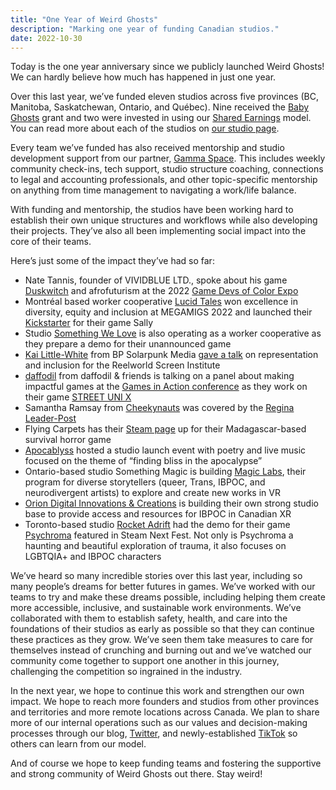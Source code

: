 ```yaml
---
title: "One Year of Weird Ghosts"
description: "Marking one year of funding Canadian studios."
date: 2022-10-30
---
```


Today is the one year anniversary since we publicly launched Weird Ghosts! We can hardly believe how much has happened in just one year.

Over this last year, we’ve funded eleven studios across five provinces (BC, Manitoba, Saskatchewan, Ontario, and Québec). Nine received the [Baby Ghosts](https://weirdghosts.ca/baby-ghosts) grant and two were invested in using our [Shared Earnings](https://weirdghosts.ca/blog/how-we-make-investments) model. You can read more about each of the studios on [our studio page](https://weirdghosts.ca/studios/).

Every team we’ve funded has also received mentorship and studio development support from our partner, [Gamma Space](https://www.gammaspace.ca/). This includes weekly community check-ins, tech support, studio structure coaching, connections to legal and accounting professionals, and other topic-specific mentorship on anything from time management to navigating a work/life balance.

With funding and mentorship, the studios have been working hard to establish their own unique structures and workflows while also developing their projects. They’ve also all been implementing social impact into the core of their teams.

Here’s just some of the impact they’ve had so far:

- Nate Tannis, founder of VIVIDBLUE LTD., spoke about his game [Duskwitch](https://store.steampowered.com/app/1624000/Duskwitch_Heroic_Soul/) and afrofuturism at the 2022 [Game Devs of Color Expo](https://www.gamedevsofcolorexpo.com/)
- Montréal based worker cooperative [Lucid Tales](https://www.lucid-tales.com/) won excellence in diversity, equity and inclusion at MEGAMIGS 2022 and launched their [Kickstarter](https://pxl.to/sally-kickstarter) for their game Sally
- Studio [Something We Love](https://somethingwe.love/) is also operating as a worker cooperative as they prepare a demo for their unannounced game
- [Kai Little-White](https://twitter.com/DamaliKaiBP) from BP Solarpunk Media [gave a talk](https://www.youtube.com/watch?v=3BvWKVep_fQ&ab_channel=ReelworldScreenInstitute) on representation and inclusion for the Reelworld Screen Institute
- [daffodil](https://daffodil.itch.io/) from daffodil & friends is talking on a panel about making impactful games at the [Games in Action conference](https://gamesinaction.squarespace.com/keynotes-panels) as they work on their game [STREET UNI X](https://daffodil.itch.io/street-uni-x)
- Samantha Ramsay from [Cheekynauts](https://www.cheekynauts.com/) was covered by the [Regina Leader-Post](https://leaderpost.com/news/saskatchewan/regina-video-game-studio-lands-20000-development-grant)
- Flying Carpets has their [Steam page](https://store.steampowered.com/app/1840280/Hiboka/) up for their Madagascar-based survival horror game
- [Apocablyss](https://www.apocablyss.com/) hosted a studio launch event with poetry and live music focused on the theme of “finding bliss in the apocalypse”
- Ontario-based studio Something Magic is building [Magic Labs](https://www.somethingmagic.ca/magic-labs), their program for diverse storytellers (queer, Trans, IBPOC, and neurodivergent artists) to explore and create new works in VR
- [Orion Digital Innovations & Creations](https://www.oriondigitalinc.com/) is building their own strong studio base to provide access and resources for IBPOC in Canadian XR
- Toronto-based studio [Rocket Adrift](https://rocketadrift.com/) had the demo for their game [Psychroma](https://store.steampowered.com/app/1879950/Psychroma/) featured in Steam Next Fest. Not only is Psychroma a haunting and beautiful exploration of trauma, it also focuses on LGBTQIA+ and IBPOC characters

We’ve heard so many incredible stories over this last year, including so many people’s dreams for better futures in games. We’ve worked with our teams to try and make these dreams possible, including helping them create more accessible, inclusive, and sustainable work environments. We’ve collaborated with them to establish safety, health, and care into the foundations of their studios as early as possible so that they can continue these practices as they grow. We’ve seen them take measures to care for themselves instead of crunching and burning out and we’ve watched our community come together to support one another in this journey, challenging the competition so ingrained in the industry.

In the next year, we hope to continue this work and strengthen our own impact. We hope to reach more founders and studios from other provinces and territories and more remote locations across Canada. We plan to share more of our internal operations such as our values and decision-making processes through our blog, [Twitter](https://twitter.com/weird_ghosts), and newly-established [TikTok](https://www.tiktok.com/@weird__ghosts) so others can learn from our model.

And of course we hope to keep funding teams and fostering the supportive and strong community of Weird Ghosts out there. Stay weird!
